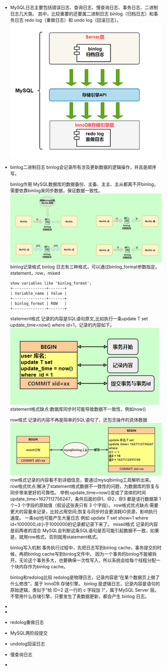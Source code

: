 - MySQL日志主要包括错误日志、查询日志、慢查询日志、事务日志、二进制日志几大类。
  其中，比较重要的还要属二进制日志 binlog（归档日志）和事务日志 redo log（重做日志）和 undo log（回滚日志）。
  ![image.png](../assets/image_1655515764255_0.png)
- binlog二进制日志
  binlog会记录所有涉及更新数据的逻辑操作，并且是顺序写。
  
  binlog作用
  MySQL数据库的数据备份、主备、主主、主从都离不开binlog，需要依靠binlog来同步数据，保证数据一致性。
  ![image.png](../assets/image_1655516219834_0.png) 
  binlog记录格式
  binlog 日志有三种格式，可以通过binlog_format参数指定。statement，row，mixed
  ```
  show variables like 'binlog_format';
  +---------------+-------+
  | Variable_name | Value |
  +---------------+-------+
  | binlog_format | ROW   |
  +---------------+-------+
  ```
  statement格式
  记录的内容是SQL语句原文,比如执行一条update T set update_time=now() where id=1，记录的内容如下。
  ![image.png](../assets/image_1655516461053_0.png) 
  statement格式缺点:数据库同步时可能导致数据不一致性，例如now()
  
  row格式
  记录的内容不再是简单的SQL语句了，还包含操作的具体数据
  ![image.png](../assets/image_1655516800445_0.png) 
  row格式记录的内容看不到详细信息，要通过mysqlbinlog工具解析出来。
  row格式优点:解决了statement格式数据不一致性的问题，为数据库的恢复与同步带来更好的可靠性。
  举例:update_time=now()变成了具体的时间update_time=1627112756247，条件后面的@1、@2、@3 都是该行数据第 1 个~3 个字段的原始值（假设这张表只有 3 个字段）。
  row格式优点缺点:需要更大的容量来记录，比较占用空间;恢复与同步时会更消耗IO资源，影响执行速度。
  一条sql也可能产生大量日志
  例如 update T set show=1 where id<1000000,id小于1000000的记录都记录下来了。
  mixed格式
  记录的内容是前两者的混合
  MySQL会判断这条SQL语句是否可能引起数据不一致，如果是，就用row格式，否则就用statement格式。
  
  binlog写入机制
  事务执行过程中，先把日志写到binlog cache，事务提交的时候，再把binlog cache写到binlog文件中。
  因为一个事务的binlog不能被拆开，无论这个事务多大，也要确保一次性写入，所以系统会给每个线程分配一个块内存作为binlog cache。
  
  
  binlog和redolog比较
  redolog是物理日志，记录内容是“在某个数据页上做了什么修改”，属于 InnoDB 存储引擎。
   binlog 是逻辑日志，记录内容是语句的原始逻辑，类似于“给 ID=2 这一行的 c 字段加 1”，属于MySQL Server 层。不管用什么存储引擎，只要发生了表数据更新，都会产生 binlog 日志。
-
-
- redolog重做日志
- MySQL两阶段提交
- undolog回滚日志
- 慢查询日志
-